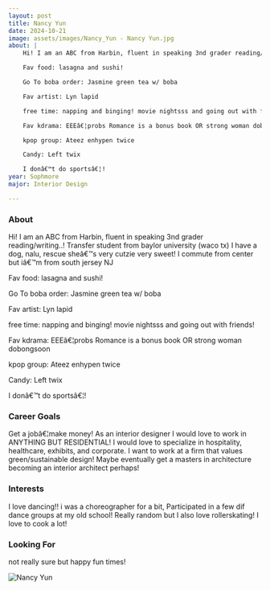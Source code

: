 ```yaml
---
layout: post
title: Nancy Yun 
date: 2024-10-21
image: assets/images/Nancy_Yun - Nancy Yun.jpg
about: |
    Hi! I am an ABC from Harbin, fluent in speaking 3nd grader reading/writing..! Transfer student from baylor university (waco tx) I have a dog, nalu, rescue sheâ€™s very cutzie very sweet! I commute from center but iâ€™m from south jersey NJ

    Fav food: lasagna and sushi!

    Go To boba order: Jasmine green tea w/ boba

    Fav artist: Lyn lapid

    free time: napping and binging! movie nightsss and going out with friends!

    Fav kdrama: EEEâ€¦probs Romance is a bonus book OR strong woman dobongsoon

    kpop group: Ateez enhypen twice

    Candy: Left twix

    I donâ€™t do sportsâ€¦!
year: Sophmore
major: Interior Design

---
```


### About

Hi! I am an ABC from Harbin, fluent in speaking 3nd grader reading/writing..! Transfer student from baylor university (waco tx) I have a dog, nalu, rescue sheâ€™s very cutzie very sweet! I commute from center but iâ€™m from south jersey NJ

 Fav food: lasagna and sushi!

Go To boba order: Jasmine green tea w/ boba

Fav artist: Lyn lapid

free time: napping and binging! movie nightsss and going out with friends!

Fav kdrama: EEEâ€¦probs Romance is a bonus book OR strong woman dobongsoon

kpop group: Ateez enhypen twice

Candy: Left twix

I donâ€™t do sportsâ€¦!

### Career Goals

Get a jobâ€¦make money! As an interior designer I would love to work in ANYTHING BUT RESIDENTIAL! I would love to specialize in hospitality, healthcare, exhibits, and corporate. I want to work at a firm that values green/sustainable design! Maybe eventually get a masters in architecture becoming an interior architect perhaps!

### Interests

I love dancing!! i was a choreographer for a bit, Participated in a few dif dance groups at my old school! Really random but I also love rollerskating! I love to cook a lot!  

### Looking For

not really sure but happy fun times!

<div class="text-center my-5">
    <img src="https://sase-drexel.github.io/mentorship-2024/assets/images/Nancy_Yun - Nancy Yun.jpg" alt="Nancy Yun" class="rounded post-img" />
</div>
